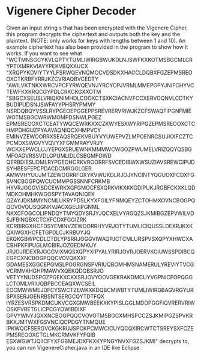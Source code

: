 # Vigenere Cipher Decoder
Given an input string s that has been encrypted with the Vigenere Cipher, this program decrypts the ciphertext 
and outputs both the key and the plaintext. (NOTE: only works for keys with lengths between 1 and 10).
An example ciphertext has also been provided in the program to show how it works. If you want to see what "WCTMNSGCYKVLQPTYTUMLIWIRGBWUKDLNJSWFKXKOTMSBGCMLCRYPTIXMRKVIAYYPEKVBQXXUCX
"XRQPYKDVIYTYYLFSRWQEVNQMOCVDSDKXHACCLDQBXFGZEPMSREOOXCTKRBFYRRJKZCVRIAQBVCEDTY
"AWILVKTNKXWRCVPCFYRWQEVNJYRCYOPJVRMLMMEPGPYJNIFCHYVCTEWFKXKRQCGYPDLCRKCKGXXOTM
"SBGCXSEUSLVRIQKNIMHDLCOOXCTSXKCIACNVFCCXERVOQNVLCDTKYBUDIPUDSNJSWFAYYPHSRYPMMY
NSRDQBQYVSSLRYPGEOEPGGEPPSREVRERVRIWJKZCFSWAQFIPGNFMIEWOTMSBGCWRWMOMPDSNWLPGEZ
EPMSREOOXCTCEATYWQCEWRKXXCZKWYESXWYRIPGZEPMSREOOXCTCHMPDHGUZPYAAVAQNIQCXHMPVCY
EMINVZEWOORRXSEAQSRQEKVBUYVYUWEPVZLMPOENRCSUJKXFCZTCPCMDXSWGVYVQVYXFGMMRAYVRJY
WCKXEPWCLUJYEPGXSRUEWNKMMMWCWGOZPWUMELVRIZQQYQSBGMFOAGVRSSVDLGPUMLIDLCSBGMFOWD
QERBDIESUDMLRYPGEOHCRKVROORRFSVCEDIBWXWSUZIAVSREWCIPUDSYHBESFEPCPDACDCMRGGLGER
AMWVHYUUJMTZEWOORRFOXYKVWUKDLRJOJYNCINTYQGUOXFCDXFGSVNCBOGPQWCUCMMPGSSNNFCRKMB
HYVRJOGGVISDCEWRKXGFGMOCFSXQRKVIKXKKGDIPUKJRGBFCKXKLQDMDKOHMHKWGOSPYTAVAQNIQEK
QZAYJDKMMYNCMLUKRYPDSLKYXFGILYFNMQEYZCTOHMXOVNCBOGPQQCVOVQUSQGNKVJACXGEUIPGNML
NKXCFOGCOLIPNDQYTMYQDYSRJYJQCXELVYRGQZSJKMIBGZEPVWILVDSJFBINQBXCTCXFCDXFGGIZRK
KCRBIRGXHCFDSYEMINVZEWOORRHYVRJOTYTUMLICIQUSSLDEXRJKXKQXIWGXHCFETGPDLCJKRBUYJQ
EKQKGBWPCDLCTDLYPSRRJOGGVIWAQPJCTCMLURSPVSXQPYXHWCXACBHPKFIPUGLMCBIRJOZGEDMKUY
JRJOJRDEXRJOGGVIXMQSXQPYXIPYALYRIRJOVRJOERVKGIUWSSPDIBCQEGPCXNCBOGPQQCVOVQKXXF
GDAMESXGGCEPGMSLPOGRGNSPVRIUQBOMHMSNAMERULYREVIYTVCGVCRMVKHGHPMAWVXQEKQDQBSRJO
VETYYNUDSPGZPGEKXCKXSRJOVYOOVGEKRAKDMCUYVGPNICFOPQGGLCTOMLVRIUQBPBCCEAQXWCSEIL
EOCMWWMEJDFCYSWCTZEWKXKDQBCMWBTYTUMLIWIRGBAGVRGYURSPXSERJOENRBSNTSERGCQYTDTFQX
IYRZESVRSPKDMCUKVCGXGMWBEEKXKYPISLGGLMDOPGGFIQVRERVRIWOSKFVRETGLICPCGYOWIBDIXF
GPVYWNYJGXXNCBOGPQQCVOVOTMSBGCXMHSPCCZSJKMIPGZSPVKRBKXJMTWXFGSVNCIQCPDGYTNMQUE
IPKWQCFSERGVCKGKRUJSPCKPCMWCICUYQCQXIRCWTCTSREYSXFCZEPMSREOOXCTGLMKCRMVKFYFQIB
ESXWGWTJQIICFYXFGBMEJDXFKXKYPNGYNVXFGZSJKMI" decrypts to, you can run VigenereCipher.java in an IDE like Eclipse.
